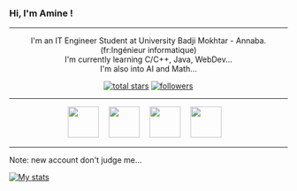 ### Hi, I'm Amine !

---
<p align="center">
I'm an IT Engineer Student at University Badji Mokhtar - Annaba.<br>
(fr:Ingénieur informatique)<br>
I'm currently learning C/C++, Java, WebDev...<br>
I'm also into AI and Math...<br>
</p>
<p align="center">
  <a href="https://github.com/notpistooo?tab=repositories&sort=stargazers">
    <img alt="total stars" title="Total stars on GitHub" src="https://custom-icon-badges.demolab.com/github/stars/notpistooo?color=55960c&style=for-the-badge&labelColor=488207&logo=star"/></a>
  <a href="https://github.com/notpistooo?tab=followers">
    <img alt="followers" title="Follow me on Github" src="https://custom-icon-badges.demolab.com/github/followers/notpistooo?color=236ad3&labelColor=1155ba&style=for-the-badge&logo=person-add&label=Follow&logoColor=white"/></a>
</p>

---

<p align="center" >
<img style="width:56px;" src="https://cdn.jsdelivr.net/gh/devicons/devicon@latest/icons/linux/linux-original.svg" />&emsp;
<img style="width:56px;" src="https://cdn.jsdelivr.net/gh/devicons/devicon@latest/icons/c/c-original.svg" />&emsp;
<img style="width:56px;" src="https://cdn.jsdelivr.net/gh/devicons/devicon@latest/icons/cplusplus/cplusplus-original.svg" />&emsp;
<img style="width:56px;" src="https://cdn.jsdelivr.net/gh/devicons/devicon@latest/icons/java/java-original.svg" />&emsp;
</p>

---

Note: new account don't judge me...

[![My stats](https://github-readme-stats.vercel.app/api?username=notpistooo&show_icons=true&theme=gruvbox)](https://github.com/anuraghazra/github-readme-stats)
